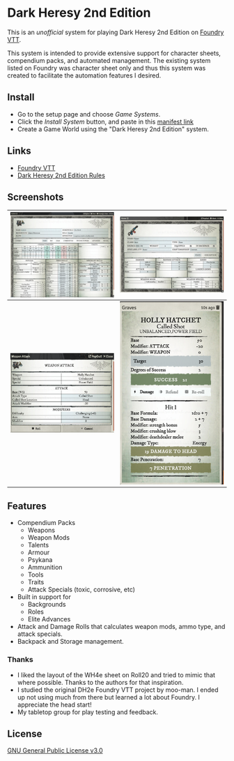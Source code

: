 # Dark Heresy 2nd Edition

This is an _unofficial_ system for playing Dark Heresy 2nd Edition on [Foundry VTT](https://foundryvtt.com/).

This system is intended to provide extensive support for character sheets, compendium packs, and automated management. The existing system listed on Foundry was character sheet only and thus this system was created to facilitate the automation features I desired.

## Install
 - Go to the setup page and choose _Game Systems_.
 - Click the _Install System_ button, and paste in this [manifest link](https://raw.githubusercontent.com/mrkeathley/dark-heresy-2nd-vtt/master/src/system.json)
 - Create a Game World using the "Dark Heresy 2nd Edition" system.

## Links
  - [Foundry VTT](https://foundryvtt.com/)
  - [Dark Heresy 2nd Edition Rules](https://www.drivethrurpg.com/browse/pub/54/Cubicle-7-Entertainment-Ltd/subcategory/179_21610/Dark-Heresy-Second-Edition)

## Screenshots

| ![Character Sheet](.github/char_sheet.png)   | ![Weapon Sheet](.github/weapon_sheet.png) |
|:---------------------------------------------|:---:|
| ![Attack Prompt](.github/attack_prompt.png)  | ![Damage Chat](.github/damage_chat.png) |

## Features
  - Compendium Packs
    - Weapons
    - Weapon Mods
    - Talents
    - Armour
    - Psykana
    - Ammunition
    - Tools
    - Traits
    - Attack Specials (toxic, corrosive, etc)
  - Built in support for
    - Backgrounds
    - Roles
    - Elite Advances
  - Attack and Damage Rolls that calculates weapon mods, ammo type, and attack specials.
  - Backpack and Storage management.

### Thanks
- I liked the layout of the WH4e sheet on Roll20 and tried to mimic that where possible. Thanks to the authors for that inspiration.
- I studied the original DH2e Foundry VTT project by moo-man. I ended up not using much from there but learned a lot about Foundry. I appreciate the head start!
- My tabletop group for play testing and feedback.

## License
[GNU General Public License v3.0](https://choosealicense.com/licenses/gpl-3.0/)
